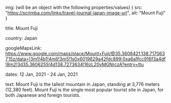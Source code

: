 img: (will be an object with the following properties/values) { src: "https://scrimba.com/links/travel-journal-japan-image-url", alt: "Mount Fuji" }

title: Mount Fuji

country: Japan

googleMapsLink: https://www.google.com/maps/place/Mount+Fuji/@35.3606421,138.7170637,15z/data=!3m1!4b1!4m6!3m5!1s0x6019629a42fdc899:0xa6a1fcc916f3a4df!8m2!3d35.3606255!4d138.7273634!16zL20vMGNrczA?entry=ttu

dates: 12 Jan, 2021 - 24 Jan, 2021

text: Mount Fuji is the tallest mountain in Japan, standing at 3,776 meters (12,380 feet). Mount Fuji is the single most popular tourist site in Japan, for both Japanese and foreign tourists.
